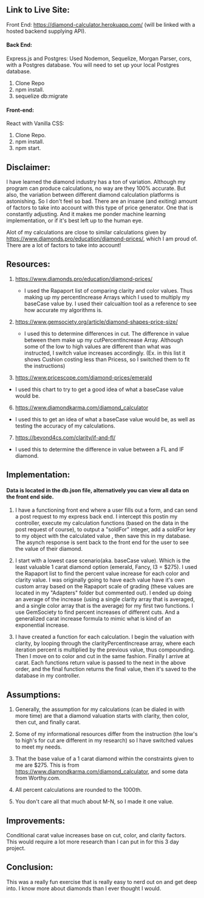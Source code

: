 ## Link to Live Site:

Front End: https://diamond-calculator.herokuapp.com/ (will be linked with a hosted backend supplying API).

#### Back End:

Express.js and Postgres:
Used Nodemon, Sequelize, Morgan Parser, cors, with a Postgres database.
You will need to set up your local Postgres database.

1. Clone Repo
2. npm install.
3. sequelize db:migrate

#### Front-end:

React with Vanilla CSS:

1. Clone Repo.
2. npm install.
3. npm start.

## Disclaimer:

I have learned the diamond industry has a ton of variation. Although my program can produce calculations, no way are they 100% accurate. But also, the variation between different diamond calculation platforms is astonishing. So I don't feel so bad. There are an insane (and exiting) amount of factors to take into account with this type of price generator. One that is constantly adjusting. And it makes me ponder machine learning implementation, or if it's best left up to the human eye.

Alot of my calculations are close to similar calculations given by https://www.diamonds.pro/education/diamond-prices/, which I am proud of. There are a lot of factors to take into account!

## Resources:

1. https://www.diamonds.pro/education/diamond-prices/

   - I used the Rapaport list of comparing clarity and color values. Thus making up my percentIncrease Arrays which I used to multiply my baseCase value by. I used their calcualtion tool as a reference to see how accurate my algorithms is.

2. https://www.gemsociety.org/article/diamond-shapes-price-size/

   - I used this to determine differences in cut. The difference in value between them make up my cutPercentIncrease Array. Although some of the low to high values are different than what was instructed, I switch value increases accordingly. (Ex. in this list it shows Cushion costing less than Pricess, so I switched them to fit the instructions)

3. https://www.pricescope.com/diamond-prices/emerald

- I used this chart to try to get a good idea of what a baseCase value would be.

6. https://www.diamondkarma.com/diamond_calculator

- I used this to get an idea of what a baseCase value would be, as well as testing the accuracy of my calculations.

7. https://beyond4cs.com/clarity/if-and-fl/

- I used this to determine the difference in value between a FL and IF diamond.

## Implementation:

#### Data is located in the db.json file, alternatively you can view all data on the front end side.

1. I have a functioning front end where a user fills out a form, and can send a post request to my express back end. I intercept this postin my controller, execute my calculation functions (based on the data in the post request of course), to output a "soldFor" integer, add a soldFor key to my object with the calculated value , then save this in my database. The asynch response is sent back to the front end for the user to see the value of their diamond.

2. I start with a lowest case scenario(aka. baseCase value). Which is the least valuable 1 carat diamond option (emerald, Fancy, I3 = \$275). I used the Rapaport list to find the percent value increase for each color and clarity value. I was originally going to have each value have it's own custom array based on the Rapaport scale of grading (these values are located in my "Adapters" folder but commented out). I ended up doing an average of the increase (using a single clarity array that is averaged, and a single color array that is the average) for my first two functions. I use GemSociety to find percent increases of different cuts. And a generalized carat increase formula to mimic what is kind of an exponential increase.

3. I have created a function for each calculation. I begin the valuation with clarity, by looping through the clarityPercentIncrease array, where each iteration percent is multiplied by the previous value, thus compounding. Then I move on to color and cut in the same fashion. Finally I arrive at carat. Each functions return value is passed to the next in the above order, and the final function returns the final value, then it's saved to the database in my controller.

## Assumptions:

1. Generally, the assumption for my calculations (can be dialed in with more time) are that a diamond valuation starts with clarity, then color, then cut, and finally carat.

2. Some of my informational resources differ from the instruction (the low's to high's for cut are different in my research) so I have switched values to meet my needs.

3. That the base value of a 1 carat diamond within the constraints given to me are \$275. This is from https://www.diamondkarma.com/diamond_calculator, and some data from Worthy.com.

4. All percent calculations are rounded to the 1000th.

5. You don't care all that much about M-N, so I made it one value.

## Improvements:

Conditional carat value increases base on cut, color, and clarity factors. This would require a lot more research than I can put in for this 3 day project.

## Conclusion:

This was a really fun exercise that is really easy to nerd out on and get deep into. I know more about diamonds than I ever thought I would.
